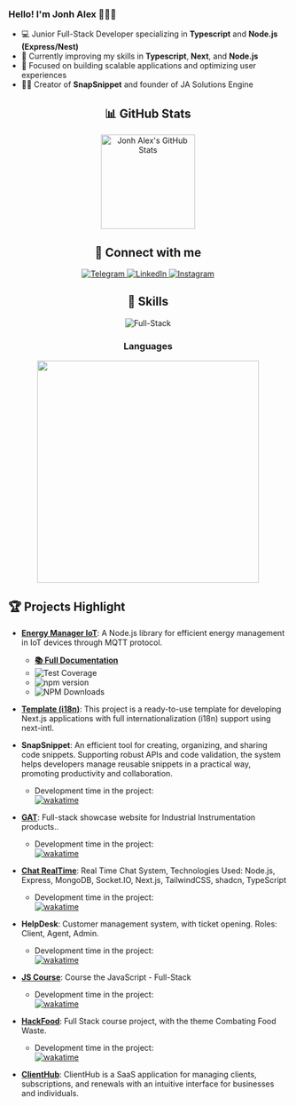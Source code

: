 ### Hello! I'm Jonh Alex 🙋🏽‍♂️

- 💻 Junior Full-Stack Developer specializing in **Typescript** and **Node.js (Express/Nest)**
- 🌱 Currently improving my skills in **Typescript**, **Next**, and **Node.js**
- 🚀 Focused on building scalable applications and optimizing user experiences
- 👨‍💻 Creator of **SnapSnippet** and founder of JA Solutions Engine

<div align="center">
  <h2> 📊 GitHub Stats </h2>
</div>

<div align="center">
  <a href="https://github.com/Jonhvmp">
    <img height="170em" src="https://github-readme-stats.vercel.app/api?username=Jonhvmp&show_icons=true&theme=dracula&count_private=true" alt="Jonh Alex's GitHub Stats"/>
  </a>
</div>

<div align="center">
  <h2> 🔗 Connect with me </h2>
</div>

<div align="center">
  <a href="https://t.me/Jonhvmp" target="_blank">
    <img src="https://img.shields.io/badge/Telegram-2CA5E0?style=for-the-badge&logo=telegram&logoColor=white" alt="Telegram"/>
  </a>
  <a href="https://www.linkedin.com/in/Jonhvmp" target="_blank">
    <img src="https://img.shields.io/badge/LinkedIn-0077B5?style=for-the-badge&logo=linkedin&logoColor=white" alt="LinkedIn"/>
  </a>
  <a href="https://www.instagram.com/jonhvmp/" target="_blank">
    <img src="https://img.shields.io/badge/Instagram-E4405F?style=for-the-badge&logo=instagram&logoColor=white" alt="Instagram"/>
  </a>
</div>

<div align="center">
  <h2> 🚀 Skills </h2>
</div>

<div align="center">
  <img src="https://img.shields.io/badge/full-stack-323330?style=for-the-badge&logo=full-stack&logo" alt="Full-Stack" title="Full-Stack"/>

  <div align="center">
    <h3>Languages</h3>
    <figure>
      <img 
        src="https://wakatime.com/share/@Jonhvmp/0496ab4f-d98c-422d-b2f9-eadd286249ee.svg" height="400px">
      </img>
    </figure>
  </div>
    
</div>



<h2> 🏆 Projects Highlight </h2>

- **[Energy Manager IoT](https://www.npmjs.com/package/energy-manager-iot)**: A Node.js library for efficient energy management in IoT devices through MQTT protocol.
  - **[📚 Full Documentation](https://energy-manager-iot.vercel.app/en)**
  - ![Test Coverage](https://img.shields.io/badge/coverage-85.15%25-brightgreen)
  - ![npm version](https://img.shields.io/npm/v/energy-manager-iot)
  - ![NPM Downloads](https://img.shields.io/npm/d18m/energy-manager-iot)

 - **[Template (i18n)](https://github.com/Jonhvmp/template-i18n)**: This project is a ready-to-use template for developing Next.js applications with full internationalization (i18n) support using next-intl.

- **SnapSnippet**: An efficient tool for creating, organizing, and sharing code snippets. Supporting robust APIs and code validation, the system helps developers manage reusable snippets in a practical way, promoting productivity and collaboration.
  - Development time in the project:<div>
    <a href="https://wakatime.com/badge/github/Jonhvmp/SnapSnippet">
      <img src="https://wakatime.com/badge/github/Jonhvmp/SnapSnippet.svg" alt="wakatime">
    </a>
  </div>

- **[GAT](https://gat-frontend.vercel.app)**: Full-stack showcase website for Industrial Instrumentation products..
  - Development time in the project:<div>
    <a href="https://wakatime.com/badge/user/de9af2b7-9619-43d7-bc80-a941858c7306/project/472252b5-e086-4aaa-8c70-073b71aaeae1">
      <img src="https://wakatime.com/badge/user/de9af2b7-9619-43d7-bc80-a941858c7306/project/472252b5-e086-4aaa-8c70-073b71aaeae1.svg" alt="wakatime">
    </a>
  </div>

- **[Chat RealTime](https://github.com/Jonhvmp/fullstack-chat-realtime)**: Real Time Chat System, Technologies Used: Node.js, Express, MongoDB, Socket.IO, Next.js, TailwindCSS, shadcn, TypeScript
  - Development time in the project:<div>
    <a href="https://wakatime.com/badge/github/Jonhvmp/fullstack-chat-realtime">
      <img src="https://wakatime.com/badge/github/Jonhvmp/fullstack-chat-realtime.svg" alt="wakatime">
      </a>
  </div>

- **HelpDesk**: Customer management system, with ticket opening. Roles: Client, Agent, Admin.
  - Development time in the project:<div>
    <a href="https://wakatime.com/badge/user/de9af2b7-9619-43d7-bc80-a941858c7306/project/d593a655-9c88-49c1-87af-f6a2b04fe24c">
      <img src="https://wakatime.com/badge/user/de9af2b7-9619-43d7-bc80-a941858c7306/project/d593a655-9c88-49c1-87af-f6a2b04fe24c.svg" alt="wakatime">
    </a>
  </div>
   
- **[JS Course](https://www.github.com/jonhvmp/js-course/)**: Course the JavaScript - Full-Stack
  - Development time in the project:<div>
    <a href="https://wakatime.com/badge/github/Jonhvmp/js-course">
      <img src="https://wakatime.com/badge/github/Jonhvmp/js-course.svg" alt="wakatime">
    </a>
  </div>

- **[HackFood](https://hackfood.vercel.app/)**: Full Stack course project, with the theme Combating Food Waste.
  - Development time in the project:<div>
    <a href="https://wakatime.com/badge/github/Jonhvmp/projeto-m2-completo">
      <img src="https://wakatime.com/badge/github/Jonhvmp/projeto-m2-completo.svg" alt="wakatime">
    </a>
  </div>
    
- **[ClientHub](https://clienthub-frontend-gamma.vercel.app/)**: ClientHub is a SaaS application for managing clients, subscriptions, and renewals with an intuitive interface for businesses and individuals.
